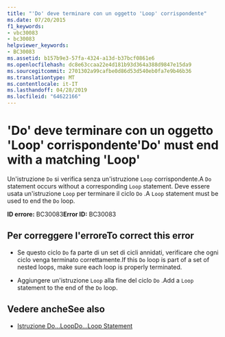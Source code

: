 ```yaml
---
title: "'Do' deve terminare con un oggetto 'Loop' corrispondente"
ms.date: 07/20/2015
f1_keywords:
- vbc30083
- bc30083
helpviewer_keywords:
- BC30083
ms.assetid: b157b9e3-57fa-4324-a13d-b37bcf0861e6
ms.openlocfilehash: dc8e63ccaa22e4d181b93d364a388d9847e15da9
ms.sourcegitcommit: 2701302a99cafbe0d86d53d540eb0fa7e9b46b36
ms.translationtype: MT
ms.contentlocale: it-IT
ms.lasthandoff: 04/28/2019
ms.locfileid: "64622166"
---
```

# <a name="do-must-end-with-a-matching-loop"></a><span data-ttu-id="630af-102">'Do' deve terminare con un oggetto 'Loop' corrispondente</span><span class="sxs-lookup"><span data-stu-id="630af-102">'Do' must end with a matching 'Loop'</span></span>
<span data-ttu-id="630af-103">Un'istruzione `Do` si verifica senza un'istruzione `Loop` corrispondente.</span><span class="sxs-lookup"><span data-stu-id="630af-103">A `Do` statement occurs without a corresponding `Loop` statement.</span></span> <span data-ttu-id="630af-104">Deve essere usata un'istruzione `Loop` per terminare il ciclo `Do` .</span><span class="sxs-lookup"><span data-stu-id="630af-104">A `Loop` statement must be used to end the `Do` loop.</span></span>  
  
 <span data-ttu-id="630af-105">**ID errore:** BC30083</span><span class="sxs-lookup"><span data-stu-id="630af-105">**Error ID:** BC30083</span></span>  
  
## <a name="to-correct-this-error"></a><span data-ttu-id="630af-106">Per correggere l'errore</span><span class="sxs-lookup"><span data-stu-id="630af-106">To correct this error</span></span>  
  
- <span data-ttu-id="630af-107">Se questo ciclo `Do` fa parte di un set di cicli annidati, verificare che ogni ciclo venga terminato correttamente.</span><span class="sxs-lookup"><span data-stu-id="630af-107">If this `Do` loop is part of a set of nested loops, make sure each loop is properly terminated.</span></span>  
  
- <span data-ttu-id="630af-108">Aggiungere un'istruzione `Loop` alla fine del ciclo `Do` .</span><span class="sxs-lookup"><span data-stu-id="630af-108">Add a `Loop` statement to the end of the `Do` loop.</span></span>  
  
## <a name="see-also"></a><span data-ttu-id="630af-109">Vedere anche</span><span class="sxs-lookup"><span data-stu-id="630af-109">See also</span></span>

- [<span data-ttu-id="630af-110">Istruzione Do...Loop</span><span class="sxs-lookup"><span data-stu-id="630af-110">Do...Loop Statement</span></span>](../../visual-basic/language-reference/statements/do-loop-statement.md)
